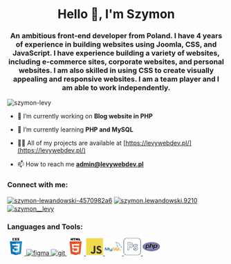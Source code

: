 <h1 align="center">Hello 👋, I'm Szymon</h1>
<h3 align="center">An ambitious front-end developer from Poland. I have 4 years of experience in building websites using Joomla, CSS, and JavaScript. I have experience building a variety of websites, including e-commerce sites, corporate websites, and personal websites. I am also skilled in using CSS to create visually appealing and responsive websites. I am a team player and I am able to work independently.</h3>

<p align="left"> <img src="https://komarev.com/ghpvc/?username=szymon-levy&label=Profile%20views&color=0e75b6&style=flat" alt="szymon-levy" /> </p>

- 🔭 I’m currently working on **Blog website in PHP**

- 🌱 I’m currently learning **PHP and MySQL**

- 👨‍💻 All of my projects are available at [https://levywebdev.pl/](https://levywebdev.pl/)

- 📫 How to reach me **admin@levywebdev.pl**

<h3 align="left">Connect with me:</h3>
<p align="left">
<a href="https://linkedin.com/in/szymon-lewandowski-4570982a6" target="blank"><img align="center" src="https://raw.githubusercontent.com/rahuldkjain/github-profile-readme-generator/master/src/images/icons/Social/linked-in-alt.svg" alt="szymon-lewandowski-4570982a6" height="30" width="40" /></a>
<a href="https://fb.com/szymon.lewandowski.9210" target="blank"><img align="center" src="https://raw.githubusercontent.com/rahuldkjain/github-profile-readme-generator/master/src/images/icons/Social/facebook.svg" alt="szymon.lewandowski.9210" height="30" width="40" /></a>
<a href="https://instagram.com/szymon__levy" target="blank"><img align="center" src="https://raw.githubusercontent.com/rahuldkjain/github-profile-readme-generator/master/src/images/icons/Social/instagram.svg" alt="szymon__levy" height="30" width="40" /></a>
</p>

<h3 align="left">Languages and Tools:</h3>
<p align="left"> <a href="https://www.w3schools.com/css/" target="_blank" rel="noreferrer"> <img src="https://raw.githubusercontent.com/devicons/devicon/master/icons/css3/css3-original-wordmark.svg" alt="css3" width="40" height="40"/> </a> <a href="https://www.figma.com/" target="_blank" rel="noreferrer"> <img src="https://www.vectorlogo.zone/logos/figma/figma-icon.svg" alt="figma" width="40" height="40"/> </a> <a href="https://git-scm.com/" target="_blank" rel="noreferrer"> <img src="https://www.vectorlogo.zone/logos/git-scm/git-scm-icon.svg" alt="git" width="40" height="40"/> </a> <a href="https://www.w3.org/html/" target="_blank" rel="noreferrer"> <img src="https://raw.githubusercontent.com/devicons/devicon/master/icons/html5/html5-original-wordmark.svg" alt="html5" width="40" height="40"/> </a> <a href="https://developer.mozilla.org/en-US/docs/Web/JavaScript" target="_blank" rel="noreferrer"> <img src="https://raw.githubusercontent.com/devicons/devicon/master/icons/javascript/javascript-original.svg" alt="javascript" width="40" height="40"/> </a> <a href="https://www.mysql.com/" target="_blank" rel="noreferrer"> <img src="https://raw.githubusercontent.com/devicons/devicon/master/icons/mysql/mysql-original-wordmark.svg" alt="mysql" width="40" height="40"/> </a> <a href="https://www.photoshop.com/en" target="_blank" rel="noreferrer"> <img src="https://raw.githubusercontent.com/devicons/devicon/master/icons/photoshop/photoshop-line.svg" alt="photoshop" width="40" height="40"/> </a> <a href="https://www.php.net" target="_blank" rel="noreferrer"> <img src="https://raw.githubusercontent.com/devicons/devicon/master/icons/php/php-original.svg" alt="php" width="40" height="40"/> </a> </p>
